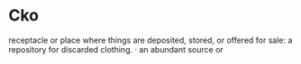 # Cko
receptacle or place where things are deposited, stored, or offered for sale: a repository for discarded clothing. · an abundant source or
